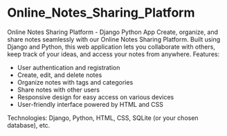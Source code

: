 # Online_Notes_Sharing_Platform
Online Notes Sharing Platform - Django Python App  Create, organize, and share notes seamlessly with our Online Notes Sharing Platform. Built using Django and Python, this web application lets you collaborate with others, keep track of your ideas, and access your notes from anywhere.
Features:
- User authentication and registration
- Create, edit, and delete notes
- Organize notes with tags and categories
- Share notes with other users
- Responsive design for easy access on various devices
- User-friendly interface powered by HTML and CSS

Technologies: Django, Python, HTML, CSS, SQLite (or your chosen database), etc.
